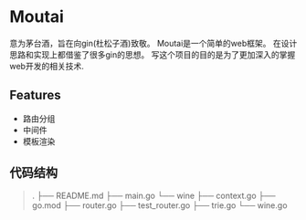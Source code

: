 # Moutai 
意为茅台酒，旨在向gin(杜松子酒)致敬。
Moutai是一个简单的web框架。
在设计思路和实现上都借鉴了很多gin的思想。
写这个项目的目的是为了更加深入的掌握web开发的相关技术.
## Features
* 路由分组
* 中间件
* 模板渲染
## 代码结构
>.
├── README.md
├── main.go
└── wine
    ├── context.go
    ├── go.mod
    ├── router.go
    ├── test_router.go
    ├── trie.go
    └── wine.go
